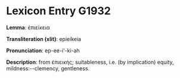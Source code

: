 # Lexicon Entry G1932

**Lemma**: ἐπιείκεια

**Transliteration (xlit)**: epieíkeia

**Pronunciation**: ep-ee-i'-ki-ah

**Description**:
from ἐπιεικής; suitableness, i.e. (by implication) equity, mildness:--clemency, gentleness.
